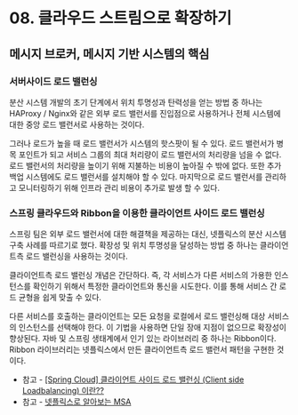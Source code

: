 # 08. 클라우드 스트림으로 확장하기

## 메시지 브로커, 메시지 기반 시스템의 핵심

### 서버사이드 로드 밸런싱

분산 시스템 개발의 초기 단계에서 위치 투명성과 탄력성을 얻는 방법 중 하나는 HAProxy / Nginx와 같은 외부 로드 밸런서를 진입점으로 사용하거나 전체 시스템에 대한 중앙 로드 밸런서로 사용하는 것이다.

그러나 로드가 높을 때 로드 밸런서가 시스템의 핫스팟이 될 수 있다. 로드 밸런서가 병목 포인트가 되고 서비스 그룹의 최대 처리량이 로드 밸런서의 처리량을 넘을 수 없다. 로드 밸런서의 처리량을 높이기 위해 지불하는 비용이 높아질 수 밖에 없다. 또한 추가 백업 시스템에도 로드 밸런서를 설치해야 할 수 있다. 마지막으로 로드 밸런서를 관리하고 모니터링하기 위해 인프라 관리 비용이 추가로 발생 할 수 있다.

### 스프링 클라우드와 Ribbon을 이용한 클라이언트 사이드 로드 밸런싱

스프링 팀은 외부 로드 밸런서에 대한 해결책을 제공하는 대신, 넷플릭스의 분산 시스템 구축 사례를 따르기로 했다. 확장성 및 위치 투명성을 달성하는 방법 중 하나는 클라이언트측 로드 밸런싱을 사용하는 것이다.

클라이언트측 로드 밸런싱 개념은 간단하다. 즉, 각 서비스가 다른 서비스의 가용한 인스턴스를 확인하기 위해서 특정한 클라이언트와 통신을 시도한다. 이를 통해 서비스 간 로드 균형을 쉽게 맞출 수 있다. 

다른 서비스를 호출하는 클라이언트는 모든 요청을 로컬에서 로드 밸런싱해 대상 서비스의 인스턴스를 선택해야 한다. 이 기법을 사용하면 단일 장애 지점이 없으므로 확장성이 향상된다. 자바 및 스프링 생태계에서 인기 있는 라이브러리 중 하나는 Ribbon이다. Ribbon 라이브러리는 넷플릭스에서 만든 클라이언트측 로드 밸런서 패턴을 구현한 것이다.

* 참고 - [\[Spring Cloud\] 클라이언트 사이드 로드 밸런싱 \(Client side Loadbalancing\) 이란??](http://blog.leekyoungil.com/?p=259)
* 참고 - [넷플릭스로 알아보는 MSA](https://www.samsungsds.com/kr/insights/msa_and_netflix.html)

